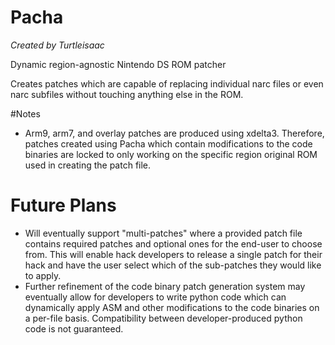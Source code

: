 # Pacha
*Created by Turtleisaac*

Dynamic region-agnostic Nintendo DS ROM patcher

Creates patches which are capable of replacing individual narc files or even narc subfiles without touching anything else in the ROM.

#Notes

* Arm9, arm7, and overlay patches are produced using xdelta3. Therefore, patches created using Pacha which contain modifications to the code binaries are locked to only working on the specific region original ROM used in creating the patch file.

# Future Plans

* Will eventually support "multi-patches" where a provided patch file contains required patches and optional ones for the end-user to choose from. This will enable hack developers to release a single patch for their hack and have the user select which of the sub-patches they would like to apply.
* Further refinement of the code binary patch generation system may eventually allow for developers to write python code which can dynamically apply ASM and other modifications to the code binaries on a per-file basis. Compatibility between developer-produced python code is not guaranteed.

